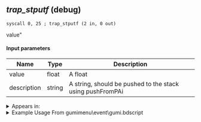 ## *trap_stputf* (debug)

`syscall 0, 25 ; trap_stputf (2 in, 0 out)`

value"

#### Input parameters
| Name | Type | Description
|------|------|------------
| value   | float   | A float
| description   | string   | A string, should be pushed to the stack using pushFromPAi




<details>
	<summary>Appears in:</summary>
| filename | Entity (obj)
|----------|-------------
| gumimenu\event\gumi.bdscript       |           
| obj\B_MU100\b_mu.bdscript       | ((B) Shan-Yu)          
| obj\N_HB590_BTL\n_hb.bdscript       | ((N) Sephiroth (BTL) (HB))          

</details>

<details>
	<summary>Example Usage From gumimenu\event\gumi.bdscript</summary>
```plaintext
L879:
 popToSp 0
 pushFromFSp 0
 fetchValue 0
 syscall 9, 33 ; ?
 pushFromPSp 16
 pushImmf 1
 gosub 12, L504
 pushFromFSp 0
 fetchValue 0
 pushImm 2
 pushFromPSp 16
 syscall 9, 31 ; ?
 memcpyToSp 16, 32
 pushFromPSp 32
 memcpyToSp 16, 16
 pushFromPWp W0
 fetchValue 0
 pushFromPSp 16
 syscall 9, 23 ; ?
 pushFromPSp 16
 pushImmf 1
 gosub 12, L504
 pushFromFSp 0
 fetchValue 0
 pushImm 4
 pushFromPSp 16
 syscall 9, 31 ; ?
 memcpyToSp 16, 32
 pushFromPSp 32
 memcpyToSp 16, 16
 pushFromPWp W0
 fetchValue 0
 pushFromPSp 16
 syscall 9, 22 ; ?
 pushFromPSp 16
 fetchValue 4
 pushFromPAi L2384 ; ___ai 'pos y' (L2384)
 syscall 0, 25 ; trap_stputf (2 in, 0 out)
 pushFromPWp W0
 fetchValue 0
 syscall 9, 24 ; ?
 ret
```
</details>

